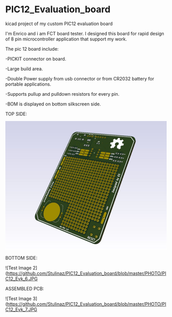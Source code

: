# PIC12_Evaluation_board
kicad project of my custom PIC12 evaluation board

I'm Enrico and i am FCT board tester. I designed this board for rapid design of 8 pin microcontroller application that support my work.


The pic 12 board include:

-PICKIT connector on board.

-Large build area.

-Double Power supply from usb connector or from CR2032 battery for portable applications.

-Supports pullup and pulldown resistors for every pin.

-BOM is displayed on bottom silkscreen side.

TOP SIDE:

![Test Image 1](https://github.com/Stulinaz/PIC12_Evaluation_board/blob/master/PHOTO/PIC12_Evk_4.JPG)

BOTTOM SIDE:

![Test Image 2](https://github.com/Stulinaz/PIC12_Evaluation_board/blob/master/PHOTO/PIC12_Evk_6.JPG

ASSEMBLED PCB:

![Test Image 3](https://github.com/Stulinaz/PIC12_Evaluation_board/blob/master/PHOTO/PIC12_Evk_7.JPG


